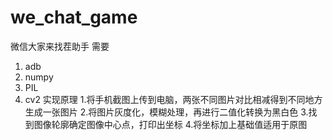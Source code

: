 # we_chat_game
微信大家来找茬助手
需要
1. adb
2. numpy 
3. PIL
4. cv2
实现原理
1.将手机截图上传到电脑，两张不同图片对比相减得到不同地方生成一张图片
2.将图片灰度化，模糊处理，再进行二值化转换为黑白色
3.找到图像轮廓确定图像中心点，打印出坐标
4.将坐标加上基础值适用于原图

